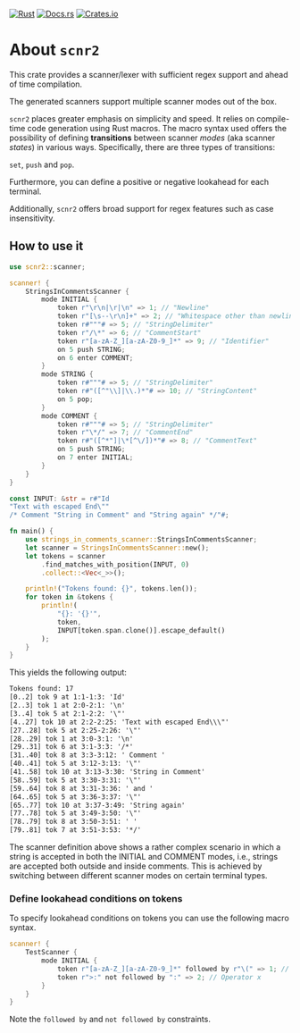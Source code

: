 <!-- markdownlint-disable first-line-h1 -->

[![Rust](https://github.com/jsinger67/scnr2/actions/workflows/rust.yml/badge.svg)](https://github.com/jsinger67/scnr2/actions/workflows/rust.yml)
[![Docs.rs](https://docs.rs/scnr2/badge.svg)](https://docs.rs/scnr2)
[![Crates.io](https://img.shields.io/crates/v/scnr2.svg)](https://crates.io/crates/scnr2)

<!-- markdownlint-enable first-line-h1 -->

# About `scnr2`

This crate provides a scanner/lexer with sufficient regex support and ahead of time compilation.

The generated scanners support multiple scanner modes out of the box.

`scnr2` places greater emphasis on simplicity and speed. It relies on compile-time code generation
using Rust macros. The macro syntax used offers the possibility of defining **transitions** between
scanner *modes* (aka scanner *states*) in various ways. Specifically, there are three types of
transitions:

`set`, `push` and `pop`.

Furthermore, you can define a positive or negative lookahead for each terminal.

Additionally, `scnr2` offers broad support for regex features such as case insensitivity.

## How to use it

```rust
use scnr2::scanner;

scanner! {
    StringsInCommentsScanner {
        mode INITIAL {
            token r"\r\n|\r|\n" => 1; // "Newline"
            token r"[\s--\r\n]+" => 2; // "Whitespace other than newline"
            token r#"""# => 5; // "StringDelimiter"
            token r"/\*" => 6; // "CommentStart"
            token r"[a-zA-Z_][a-zA-Z0-9_]*" => 9; // "Identifier"
            on 5 push STRING;
            on 6 enter COMMENT;
        }
        mode STRING {
            token r#"""# => 5; // "StringDelimiter"
            token r#"([^"\\]|\\.)*"# => 10; // "StringContent"
            on 5 pop;
        }
        mode COMMENT {
            token r#"""# => 5; // "StringDelimiter"
            token r"\*/" => 7; // "CommentEnd"
            token r#"([^*"]|\*[^\/])*"# => 8; // "CommentText"
            on 5 push STRING;
            on 7 enter INITIAL;
        }
    }
}

const INPUT: &str = r#"Id
"Text with escaped End\""
/* Comment "String in Comment" and "String again" */"#;

fn main() {
    use strings_in_comments_scanner::StringsInCommentsScanner;
    let scanner = StringsInCommentsScanner::new();
    let tokens = scanner
        .find_matches_with_position(INPUT, 0)
        .collect::<Vec<_>>();

    println!("Tokens found: {}", tokens.len());
    for token in &tokens {
        println!(
            "{}: '{}'",
            token,
            INPUT[token.span.clone()].escape_default()
        );
    }
}
```
This yields the following output:
```txt
Tokens found: 17
[0..2] tok 9 at 1:1-1:3: 'Id'
[2..3] tok 1 at 2:0-2:1: '\n'
[3..4] tok 5 at 2:1-2:2: '\"'
[4..27] tok 10 at 2:2-2:25: 'Text with escaped End\\\"'
[27..28] tok 5 at 2:25-2:26: '\"'
[28..29] tok 1 at 3:0-3:1: '\n'
[29..31] tok 6 at 3:1-3:3: '/*'
[31..40] tok 8 at 3:3-3:12: ' Comment '
[40..41] tok 5 at 3:12-3:13: '\"'
[41..58] tok 10 at 3:13-3:30: 'String in Comment'
[58..59] tok 5 at 3:30-3:31: '\"'
[59..64] tok 8 at 3:31-3:36: ' and '
[64..65] tok 5 at 3:36-3:37: '\"'
[65..77] tok 10 at 3:37-3:49: 'String again'
[77..78] tok 5 at 3:49-3:50: '\"'
[78..79] tok 8 at 3:50-3:51: ' '
[79..81] tok 7 at 3:51-3:53: '*/'
```

The scanner definition above shows a rather complex scenario in which a string is accepted in both
the INITIAL and COMMENT modes, i.e., strings are accepted both outside and inside comments.
This is achieved by switching between different scanner modes on certain terminal types.

### Define lookahead conditions on tokens

To specify lookahead conditions on tokens you can use the following macro syntax.

```rust
scanner! {
    TestScanner {
        mode INITIAL {
            token r"[a-zA-Z_][a-zA-Z0-9_]*" followed by r"\(" => 1; // Function call
            token r">:" not followed by ":" => 2; // Operator x
        }
    }
}
```

Note the `followed by` and `not followed by` constraints.


